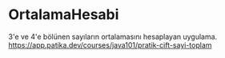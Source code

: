 # OrtalamaHesabi
3'e ve 4'e bölünen sayıların ortalamasını hesaplayan uygulama.
https://app.patika.dev/courses/java101/pratik-cift-sayi-toplam
